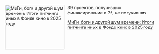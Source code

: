 <!--2025-09-20 15:30:34-->
<div class="yb">
  <div class="rss kino_teatr"><a href="https://www.kino-teatr.ru/blog/y2025/9-20/2134/" title="МиГи, боги и другой шум времени: Итоги питчинга иных в Фонде кино в 2025 году"><img src="https://www.kino-teatr.ru/blog/4/3/2134/poster.jpg" width="196" height="147" align="left" hspace="5" style="margin: 0px 10px 0px 5px" alt="МиГи, боги и другой шум времени: Итоги питчинга иных в Фонде кино в 2025 году"/></a>39 проектов, получивших финансирование и 25, не получивших <p class="titl"><a href="https://www.kino-teatr.ru/blog/y2025/9-20/2134/">МиГи, боги и другой шум времени: Итоги питчинга иных в Фонде кино в 2025 году</a></p></div>
</div>

